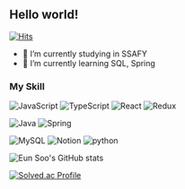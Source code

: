 ## Hello world!
[![Hits](https://hits.seeyoufarm.com/api/count/incr/badge.svg?url=https%3A%2F%2Fgithub.com%2Fsksksk705&count_bg=%2379C83D&title_bg=%23555555&icon=&icon_color=%23E7E7E7&title=hits&edge_flat=false)](https://hits.seeyoufarm.com)
- 🔭 I’m currently studying in SSAFY
- 🌱 I’m currently learning SQL, Spring

### My Skill
![JavaScript](https://img.shields.io/badge/JavaScript-F7DF1E.svg?&style=for-the-badge&logo=JavaScript&logoColor=white)
![TypeScript](https://img.shields.io/badge/TypeScript-3178C6.svg?&style=for-the-badge&logo=TypeScript&logoColor=white)
![React](https://img.shields.io/badge/react-61DAFB.svg?&style=for-the-badge&logo=react&logoColor=white)
![Redux](https://img.shields.io/badge/redux-764ABC.svg?&style=for-the-badge&logo=redux&logoColor=white)

![Java](https://img.shields.io/badge/Java-007396.svg?&style=for-the-badge&logo=Java&logoColor=white)
![Spring](https://img.shields.io/badge/Spring-6DB33F.svg?&style=for-the-badge&logo=Spring&logoColor=white)

![MySQL](https://img.shields.io/badge/MySQL-4479A1.svg?&style=for-the-badge&logo=MySQL&logoColor=white)
![Notion](https://img.shields.io/badge/notion-000000.svg?&style=for-the-badge&logo=notion&logoColor=white)
![python](https://img.shields.io/badge/python-3776AB.svg?&style=for-the-badge&logo=python&logoColor=white)

![Eun Soo's GitHub stats](https://github-readme-stats.vercel.app/api?username=sksksk705&show_icons=true&theme=radical)

[![Solved.ac Profile](http://mazassumnida.wtf/api/v2/generate_badge?boj=sksksk705)](https://solved.ac/sksksk705/)

